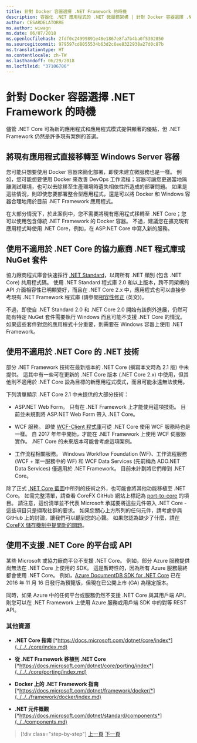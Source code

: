 ```yaml
---
title: 針對 Docker 容器選擇 .NET Framework 的時機
description: 容器化 .NET 應用程式的 .NET 微服務架構 | 針對 Docker 容器選擇 .NET Framework 的時機
author: CESARDELATORRE
ms.author: wiwagn
ms.date: 06/07/2018
ms.openlocfilehash: 2fdf0c24999891e48e1867e8fa7b4ba0f5302850
ms.sourcegitcommit: 979597cd8055534b63d2c6ee8322938a27d0c87b
ms.translationtype: HT
ms.contentlocale: zh-TW
ms.lasthandoff: 06/29/2018
ms.locfileid: "37106706"
---
```

# <a name="when-to-choose-net-framework-for-docker-containers"></a>針對 Docker 容器選擇 .NET Framework 的時機

儘管 .NET Core 可為新的應用程式和應用程式模式提供顯著的優點，但 .NET Framework 仍然是許多現有案例的首選。

## <a name="migrating-existing-applications-directly-to-a-windows-server-container"></a>將現有應用程式直接移轉至 Windows Server 容器

您可能只想要使用 Docker 容器來簡化部署，即使未建立微服務也是一樣。 例如，您可能想要使用 Docker 來改善 DevOps 工作流程；容器可讓您更適當地隔離測試環境，也可以去除移至生產環境時遺失相依性所造成的部署問題。 如果是這些情況，則即使您要部署整合型應用程式，還是可以將 Docker 和 Windows 容器合理地用於目前 .NET Framework 應用程式。

在大部分情況下，於此案例中，您不需要將現有應用程式移轉至 .NET Core；您可以使用包含傳統 .NET Framework 的 Docker 容器。 不過，建議您在擴充現有應用程式時使用 .NET Core，例如，在 ASP.NET Core 中寫入新的服務。

## <a name="using-third-party-net-libraries-or-nuget-packages-not-available-for-net-core"></a>使用不適用於 .NET Core 的協力廠商 .NET 程式庫或 NuGet 套件

協力廠商程式庫會快速採行 [.NET Standard](../../net-standard.md)，以跨所有 .NET 類別 (包含 .NET Core) 共用程式碼。 使用 .NET Standard 程式庫 2.0 和以上版本，跨不同架構的 API 介面相容性已明顯變好，而且在 .NET Core 2.x 中，應用程式也可以直接參考現有 .NET Framework 程式庫 (請參閱[相容性修正](https://github.com/dotnet/standard/blob/master/docs/faq.md#how-does-net-standard-versioning-work) \(英文\))。

不過，即使自 .NET Standard 2.0 和 .NET Core 2.0 開始有該例外進展，仍然可能有特定 NuGet 套件需要執行 Windows 而且可能不支援 .NET Core 的情況。 如果這些套件對您的應用程式十分重要，則需要在 Windows 容器上使用 .NET Framework。

## <a name="using-net-technologies-not-available-for-net-core"></a>使用不適用於 .NET Core 的 .NET 技術 

部分 .NET Framework 技術在最新版本的 .NET Core (撰寫本文時為 2.1 版) 中未提供。 這其中有一些可在更新的 .NET Core 版本 (.NET Core 2.x) 中使用，但其他則不適用於 .NET Core 設為目標的新應用程式模式，而且可能永遠無法使用。

下列清單顯示 .NET Core 2.1 中未提供的大部分技術：

-   ASP.NET Web Form。 只有在 .NET Framework 上才能使用這項技術。 目前並未規劃將 ASP.NET Web Form 帶入 .NET Core。

-   WCF 服務。 即使 [WCF-Client 程式庫](https://github.com/dotnet/wcf)可從 .NET Core 使用 WCF 服務時也是一樣。 自 2017 年年中開始，才能在 .NET Framework 上使用 WCF 伺服器實作。 .NET Core 的未來版本可能會考慮這項案例。

-   工作流程相關服務。 Windows Workflow Foundation (WF)、工作流程服務 (WCF + 單一服務中的 WF) 和 WCF Data Services (先前稱為 ADO.NET Data Services) 僅適用於 .NET Framework。 目前未計劃將它們帶到 .NET Core。

除了正式 [.NET Core 藍圖](https://github.com/aspnet/Home/wiki/Roadmap)中所列的技術之外，也可能會將其他功能移植至 .NET Core。 如需完整清單，請查看 CoreFX GitHub 網站上標記為 [port-to-core](https://github.com/dotnet/corefx/issues?q=is%3Aopen+is%3Aissue+label%3Aport-to-core) 的項目。 請注意，這份清單並不代表 Microsoft 承諾要將這些元件帶入 .NET Core - 這些項目只是擷取社群的要求。 如果您關心上方所列的任何元件，請考慮參與 GitHub 上的討論，讓我們可以聽到您的心聲。 如果您認為缺少了什麼，請[在 CoreFX 儲存機制中提問新的問題](https://github.com/dotnet/corefx/issues/new)。

## <a name="using-a-platform-or-api-that-does-not-support-net-core"></a>使用不支援 .NET Core 的平台或 API

某些 Microsoft 或協力廠商平台不支援 .NET Core。 例如，部分 Azure 服務提供尚無法在 .NET Core 上使用的 SDK。 這是暫時性的，因為所有 Azure 服務最終都會使用 .NET Core。 例如，[Azure DocumentDB SDK for .NET Core](https://www.nuget.org/packages/Microsoft.Azure.DocumentDB.Core/1.2.1) 已在 2016 年 11 月 16 日發行為預覽版，但現在已公開上市 (GA) 為穩定版本。

同時，如果 Azure 中的任何平台或服務仍然不支援 .NET Core 與其用戶端 API，則您可以在 .NET Framework 上使用 Azure 服務或用戶端 SDK 中的對等 REST API。

### <a name="additional-resources"></a>其他資源

-   **.NET Core 指南**
    [*https://docs.microsoft.com/dotnet/core/index*](../../../core/index.md)

-   **從 .NET Framework 移植到 .NET Core**
    [*https://docs.microsoft.com/dotnet/core/porting/index*](../../../core/porting/index.md)

-   **Docker 上的 .NET Framework 指南**
    [*https://docs.microsoft.com/dotnet/framework/docker/*](../../../framework/docker/index.md)

-   **.NET 元件概觀**
    [*https://docs.microsoft.com/dotnet/standard/components*](../../components.md)




>[!div class="step-by-step"]
[上一頁](net-core-container-scenarios.md)
[下一頁](container-framework-choice-factors.md)
